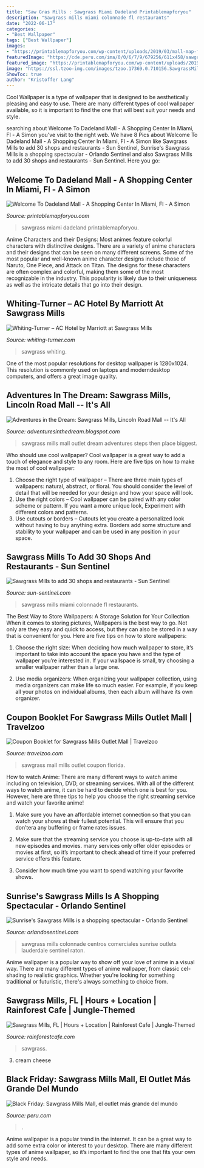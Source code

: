 ```yaml
---
title: "Saw Gras Mills : Sawgrass Miami Dadeland Printablemapforyou"
description: "Sawgrass mills miami colonnade fl restaurants"
date: "2022-06-17"
categories:
- "Best Wallpaper"
tags: ["Best Wallpaper"]
images:
- "https://printablemapforyou.com/wp-content/uploads/2019/03/mall-map-for-sawgrass-mills-a-simon-mall-located-at-sunrise-florida-mall-map.gif"
featuredImage: "https://cde.peru.com/ima/0/0/6/7/9/679256/611x458/sawgrass-mills-mall.jpg"
featured_image: "https://printablemapforyou.com/wp-content/uploads/2019/03/mall-map-for-sawgrass-mills-a-simon-mall-located-at-sunrise-florida-mall-map.gif"
image: "https://ssl.tzoo-img.com/images/tzoo.17369.0.710156.SawgrassMillsMall_CP.jpg?width=1080"
ShowToc: true
author: "Kristoffer Lang"
---
```



Cool Wallpaper is a type of wallpaper that is designed to be aesthetically pleasing and easy to use. There are many different types of cool wallpaper available, so it is important to find the one that will best suit your needs and style.

	

		
searching about Welcome To Dadeland Mall - A Shopping Center In Miami, Fl - A Simon you've visit to the right web. We have 8 Pics about Welcome To Dadeland Mall - A Shopping Center In Miami, Fl - A Simon like Sawgrass Mills to add 30 shops and restaurants - Sun Sentinel, Sunrise&#039;s Sawgrass Mills is a shopping spectacular - Orlando Sentinel and also Sawgrass Mills to add 30 shops and restaurants - Sun Sentinel. Here you go:
		
    
## Welcome To Dadeland Mall - A Shopping Center In Miami, Fl - A Simon

<img loading=lazy src="https://printablemapforyou.com/wp-content/uploads/2019/03/mall-map-for-sawgrass-mills-a-simon-mall-located-at-sunrise-florida-mall-map.gif" onerror="this.onerror=null;this.src='https://tse4.mm.bing.net/th?id=OIP.8FJwZe-3o0MBfXP6kSIgXAHaFS&amp;pid=15.1';" alt="Welcome To Dadeland Mall - A Shopping Center In Miami, Fl - A Simon">

_Source: printablemapforyou.com_

>sawgrass miami dadeland printablemapforyou. 

	

Anime Characters and their Designs: Most animes feature colorful characters with distinctive designs.
There are a variety of anime characters and their designs that can be seen on many different screens. Some of the most popular and well-known anime character designs include those of Naruto, One Piece, and Attack on Titan. The designs for these characters are often complex and colorful, making them some of the most recognizable in the industry. This popularity is likely due to their uniqueness as well as the intricate details that go into their design.

    
## Whiting-Turner – AC Hotel By Marriott At Sawgrass Mills

<img loading=lazy src="https://www.whiting-turner.com/wp-content/uploads/2019/08/resized-ac-hotel-768x384.jpg" onerror="this.onerror=null;this.src='https://tse1.mm.bing.net/th?id=OIP.yzLRmhcSXNzTtrT-AnS3CwHaDt&amp;pid=15.1';" alt="Whiting-Turner – AC Hotel by Marriott at Sawgrass Mills">

_Source: whiting-turner.com_

>sawgrass whiting. 

	

One of the most popular resolutions for desktop wallpaper is 1280x1024. This resolution is commonly used on laptops and moderndesktop computers, and offers a great image quality.

    
## Adventures In The Dream: Sawgrass Mills, Lincoln Road Mall -- It&#039;s All

<img loading=lazy src="http://4.bp.blogspot.com/-zg0UNdGGUio/T9UF3tRrsOI/AAAAAAAAB9I/Z0VQda_C-ZE/s1600/Sawgrass-Mills-Mall-Miami-1.jpg" onerror="this.onerror=null;this.src='https://tse3.mm.bing.net/th?id=OIP.mf9GPw6tZqw3onxRVw3KZAHaFl&amp;pid=15.1';" alt="Adventures in the Dream: Sawgrass Mills, Lincoln Road Mall -- It&#039;s All">

_Source: adventuresinthedream.blogspot.com_

>sawgrass mills mall outlet dream adventures steps then place biggest. 

	

Who should use cool wallpaper?
Cool wallpaper is a great way to add a touch of elegance and style to any room. Here are five tips on how to make the most of cool wallpaper: 
1) Choose the right type of wallpaper – There are three main types of wallpapers: natural, abstract, or floral. You should consider the level of detail that will be needed for your design and how your space will look. 
2) Use the right colors – Cool wallpaper can be paired with any color scheme or pattern. If you want a more unique look, Experiment with different colors and patterns. 
3) Use cutouts or borders – Cutouts let you create a personalized look without having to buy anything extra. Borders add some structure and stability to your wallpaper and can be used in any position in your space.

    
## Sawgrass Mills To Add 30 Shops And Restaurants - Sun Sentinel

<img loading=lazy src="http://www.trbimg.com/img-544e90f2/turbine/fl-sawgrass-mills-expansion-20141027" onerror="this.onerror=null;this.src='https://tse3.mm.bing.net/th?id=OIP.7-ONJH-ua5NfzW6UYobX7wHaEK&amp;pid=15.1';" alt="Sawgrass Mills to add 30 shops and restaurants - Sun Sentinel">

_Source: sun-sentinel.com_

>sawgrass mills miami colonnade fl restaurants. 

	

The Best Way to Store Wallpapers: A Storage Solution for Your Collection
When it comes to storing pictures, Wallpapers is the best way to go. Not only are they easy and quick to access, but they can also be stored in a way that is convenient for you. Here are five tips on how to store wallpapers:
1) Choose the right size: When deciding how much wallpaper to store, it’s important to take into account the space you have and the type of wallpaper you’re interested in. If your wallspace is small, try choosing a smaller wallpaper rather than a large one.

2) Use media organizers: When organizing your wallpaper collection, using media organizers can make life so much easier. For example, if you keep all your photos on individual albums, then each album will have its own organizer.

    
## Coupon Booklet For Sawgrass Mills Outlet Mall | Travelzoo

<img loading=lazy src="https://ssl.tzoo-img.com/images/tzoo.17369.0.710156.SawgrassMillsMall_CP.jpg?width=1080" onerror="this.onerror=null;this.src='https://tse3.mm.bing.net/th?id=OIP.rzaNPQKE7662FZr8TsalTQHaDt&amp;pid=15.1';" alt="Coupon Booklet for Sawgrass Mills Outlet Mall | Travelzoo">

_Source: travelzoo.com_

>sawgrass mall mills outlet coupon florida. 

	

How to watch Anime: There are many different ways to watch anime including on television, DVD, or streaming services.
With all of the different ways to watch anime, it can be hard to decide which one is best for you. However, here are three tips to help you choose the right streaming service and watch your favorite anime!
1. Make sure you have an affordable internet connection so that you can watch your shows at their fullest potential. This will ensure that you don’tera any buffering or frame rates issues.

2. Make sure that the streaming service you choose is up-to-date with all new episodes and movies. many services only offer older episodes or movies at first, so it’s important to check ahead of time if your preferred service offers this feature.

3. Consider how much time you want to spend watching your favorite shows.

    
## Sunrise&#039;s Sawgrass Mills Is A Shopping Spectacular - Orlando Sentinel

<img loading=lazy src="https://www.trbimg.com/img-57308052/turbine/os-exfl-south-sawgrass-mills-20160509" onerror="this.onerror=null;this.src='https://tse3.mm.bing.net/th?id=OIP.1KewvyobrU38OUL-AENgEAHaE7&amp;pid=15.1';" alt="Sunrise&#039;s Sawgrass Mills is a shopping spectacular - Orlando Sentinel">

_Source: orlandosentinel.com_

>sawgrass mills colonnade centros comerciales sunrise outlets lauderdale sentinel raton. 

	

Anime wallpaper is a popular way to show off your love of anime in a visual way. There are many different types of anime wallpaper, from classic cel-shading to realistic graphics. Whether you're looking for something traditional or futuristic, there's always something to choice from.

    
## Sawgrass Mills, FL | Hours + Location | Rainforest Cafe | Jungle-Themed

<img loading=lazy src="https://images.getbento.com/accounts/3db889a3fca226b46ccb3927ec65f27d/media/images/14158IMG_1979_80_81.jpg?w=1200&amp;fit=crop&amp;auto=compress,format&amp;h=600" onerror="this.onerror=null;this.src='https://tse2.mm.bing.net/th?id=OIP.15V5qukMoEaGGCh-vMUyegHaDt&amp;pid=15.1';" alt="Sawgrass Mills, FL | Hours + Location | Rainforest Cafe | Jungle-Themed">

_Source: rainforestcafe.com_

>sawgrass. 

	

3. cream cheese 

    
## Black Friday: Sawgrass Mills Mall, El Outlet Más Grande Del Mundo

<img loading=lazy src="https://cde.peru.com/ima/0/0/6/7/9/679256/611x458/sawgrass-mills-mall.jpg" onerror="this.onerror=null;this.src='https://tse4.mm.bing.net/th?id=OIP.H8wd-tm6U5b9xDFpvXJj2wHaFj&amp;pid=15.1';" alt="Black Friday: Sawgrass Mills Mall, el outlet más grande del mundo">

_Source: peru.com_

>. 

	

Anime wallpaper is a popular trend in the internet. It can be a great way to add some extra color or interest to your desktop. There are many different types of anime wallpaper, so it’s important to find the one that fits your own style and needs.

